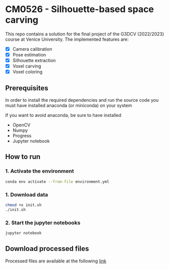 # CM0526 - Silhouette-based space carving

This repo contains a solution for the final project of the G3DCV (2022/2023) course at Venice University.
The implemented features are:

- [x] Camera calibration
- [x] Pose estimation
- [x] Silhouette extraction
- [x] Voxel carving
- [x] Voxel coloring

## Prerequisites

In order to install the required dependencies and run the source code you must have installed anaconda (or miniconda) on your system

If you want to avoid anaconda, be sure to have installed
- OpenCV
- Numpy
- Progress
- Jupyter notebook

## How to run

### 1. Activate the environment

```bash
conda env activate --from-file environment.yml
```

### 1. Download data

```bash
chmod +x init.sh
./init.sh
```
### 2. Start the jupyter notebooks

```bash
jupyter notebook
```

## Download processed files

Processed files are available at the following [link](https://mega.nz/file/Lol0SD5Q#GhNTQ8tvhOC9JtgJLVQX7xMobrb3oQOWsbziH0YRJrA)